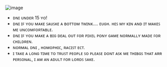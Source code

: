 ![image](https://github.com/user-attachments/assets/82878884-b7ca-45e3-9447-cd38ba82f0e2)

- ᴅɴɪ ᴜɴᴅᴇʀ 15 ʏᴏ!
- ᴅɴɪ ɪꜰ ʏᴏᴜ ᴍᴀᴋᴇ ꜱᴀᴜꜱᴋᴇ ᴀ ʙᴏᴛᴛᴏᴍ ᴛᴡɪɴᴋ.... ᴇᴜɢʜ. ʜᴇꜱ ᴍʏ ᴋɪɴ ᴀɴᴅ ɪᴛ ᴍᴀᴋᴇꜱ ᴍᴇ ᴜɴᴄᴏᴍꜰᴏʀᴛᴀʙʟᴇ.
- ᴅɴɪ ɪꜰ ʏᴏᴜ ᴍᴀᴋᴇ ᴀ ʙɪɢ ᴅᴇᴀʟ ᴏᴜᴛ ꜰᴏʀ ᴘɪxᴇʟ ᴘᴏɴʏ ɢᴀᴍᴇ ɴᴏʀᴍᴀʟʟʏ ᴍᴀᴅᴇ ꜰᴏʀ ᴄʜɪʟᴅʀᴇɴ.
- ɴᴏʀᴍᴀʟ ᴅɴɪ , ʜᴏᴍᴏᴘʜɪᴄ, ʀᴀᴄɪꜱᴛ ᴇᴄᴛ. 
- ɪ ᴛᴀᴋᴇ ᴀ ʟᴏɴɢ ᴛɪᴍᴇ ᴛᴏ ᴛʀᴜꜱᴛ ᴘᴇᴏᴘʟᴇ ꜱᴏ ᴘʟᴇᴀꜱᴇ ᴅᴏɴᴛ ᴀꜱᴋ ᴍᴇ ᴛʜɪʙɢꜱ ᴛʜᴀᴛ ᴀʀʀ ᴘᴇʀꜱᴏɴᴀʟ, ɪ ᴀᴍ ᴀɴ ᴀᴅᴜʟᴛ ꜰᴏʀ ʟᴏʀᴅꜱ ꜱᴀᴋᴇ.
